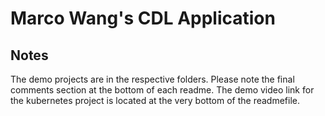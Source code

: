 # Marco Wang's CDL Application
## Notes
The demo projects are in the respective folders. Please note the final comments section at the bottom of each readme. The demo video link for the kubernetes project is located at the very bottom of the readmefile. 